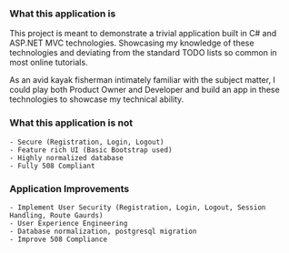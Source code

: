 
### What this application is

This project is meant to demonstrate a trivial application built in C# and ASP.NET MVC technologies. Showcasing my knowledge of these technologies and deviating from the standard TODO lists so common in most online tutorials.

As an avid kayak fisherman intimately familiar with the subject matter, I could play both Product Owner and Developer and build an app in these technologies to showcase my technical ability.

### What this application is not

    - Secure (Registration, Login, Logout)
    - Feature rich UI (Basic Bootstrap used)
    - Highly normalized database
    - Fully 508 Compliant

### Application Improvements
    - Implement User Security (Registration, Login, Logout, Session Handling, Route Gaurds)
    - User Experience Engineering
    - Database normalization, postgresql migration
    - Improve 508 Compliance 

